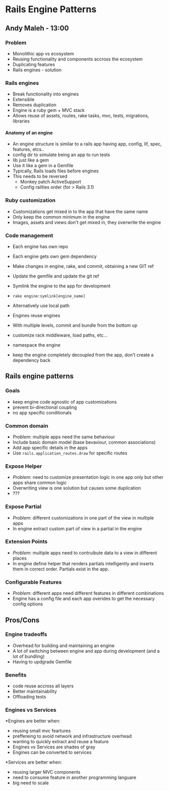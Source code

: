 # Rails Engine Patterns
## Andy Maleh - 13:00

### Problem
* Monolithic app vs ecosystem
* Reusing functionality and components accross the ecosystem
* Duplicating features
* Rails engines - solution 

### Rails engines
* Break functionality into engines
* Extensible
* Removes duplication
* Engine is a ruby gem + MVC stack
* Allows reuse of assets, routes, rake tasks, mvc, tests, migrations, libraries

#### Anatomy of an engine
* An engine structure is similar to a rails app having app, config, lif, spec, features, etcs..
* config dir to simulate being an app to run tests
* lib just like a gem
* Use it like a gem in a Gemfile
* Typically, Rails loads files before engines
* This needs to be reversed
  * Monkey patch ActiveSupport
  * Config railties order (for > Rails 3.1)
  
### Ruby customization

* Customizations get mixed in to the app that have the same name
* Only keep the common minimum in the engine
* Images, assets and views don't get mixed in, they overwrite the engine

### Code management
* Each engine has own repo
* Each engine gets own gem dependency
* Make changes in engine, rake, and commit, obtaining a new GIT ref
* Update the gemfile and update the git ref
* Symlink the engine to the app for development
* `rake engine:symlink[engine_name]`
* Alternatively use local path

* Engines reuse engines
* With multiple levels, commit and bundle from the bottom up

* customize rack middleware, load paths, etc...
* namespace the engine
* keep the engine completely decoupled from the app, don't create a dependency back

## Rails engine patterns
### Goals
* keep engine code agnostic of app customizations
* prevent bi-directional coupling
* no app specific conditionals

### Common domain
* _Problem_: multiple apps need the same behaviour
* Include basic domain model (base bevaviour, common associations)
* Add app specific details in the apps
* Use `rails.application_routes.draw` for specific routes

### Expose Helper
* _Problem_: need to customize presentation logic in one app only but other apps share common logic
* Overwriting view is one solution but causes some duplication
* ???

### Expose Partial
* _Problem_: different customizations in one part of the view in multiple apps
* In engine extract custom part of view in a partial in the engine

### Extension Points
* _Problem_: multiple apps need to contruibute data to a view in different places
* In engine define helper that renders partials intelligently and inserts them in correct order. Partials exist in the app.

### Configurable Features
* _Problem_: different apps need different features in different combinations
* Engine has a config file and each app overides to get the necessary config options

## Pros/Cons
### Engine tradeoffs
* Overhead for building and maintaining an engine
* A lot of switching between engine and app during development (and a lot of bundling)
* Having to updgrade Gemfile

### Benefits
* code reuse accross all layers
* Better maintainability
* Offloading tests

### Engines vs Services
*Engines are better when:
  * reusing small mvc feartures
  * preffereing to avoid network  and infrastructure overhead
  * wanting to quickly extract and reuse a feature
* Engines vs Services are shades of gray
* Engines can be converted to services

*Services are better when:
  * reusing larger MVC components
  * need to consume feature in another programming languare
  * big need to scale
